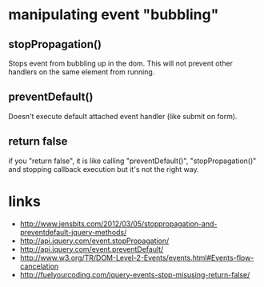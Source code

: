 # manipulating event "bubbling"

## stopPropagation()

Stops event from bubbling up in the dom.
This will not prevent other handlers on the same element from running.

## preventDefault()

Doesn't execute default attached event handler (like submit on form).

## return false

if you "return false", it is like calling "preventDefault()", "stopPropagation()" and stopping callback execution but it's not the right way.

# links

* http://www.jensbits.com/2012/03/05/stoppropagation-and-preventdefault-jquery-methods/
* http://api.jquery.com/event.stopPropagation/
* http://api.jquery.com/event.preventDefault/
* http://www.w3.org/TR/DOM-Level-2-Events/events.html#Events-flow-cancelation
* http://fuelyourcoding.com/jquery-events-stop-misusing-return-false/
